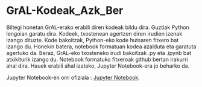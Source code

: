 # GrAL-Kodeak_Azk_Ber
Biltegi honetan GrAL-erako erabili diren kodeak bildu dira. Guztiak Python lengoian garatu dira. Kodeek, txostenean agertzen diren irudien izenak izango dituzte. Kode bakoitzak, Python-eko kode hutsaren fitxero bat izango du. Honekin batera, notebook formatuan kodea azalduta eta garatuta agertuko da. Beraz, GrAL-eko txosteneko irudi bakoitzak .py eta .ipynb bat atxikiturik izango du. Notebook formatuko fitxeroak github bertan irakurri ahal dira. Hauek erabili ahal izateko, Jupyter Notebook-era jo beharko da.

Jupyter Notebook-en orri ofiziala : [Jupyter Notebook](https://jupyter.org/).
